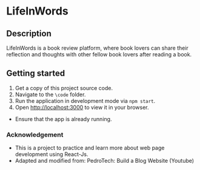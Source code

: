 # LifeInWords

## Description
LifeInWords is a book review platform, where book lovers can share their reflection and thoughts with other fellow book lovers after reading a book. 


## Getting started
1. Get a copy of this project source code. 
2. Navigate to the `\code` folder. 
3. Run the application in development mode via `npm start`.
4. Open [http://localhost:3000](http://localhost:3000) to view it in your browser.
  * Ensure that the app is already running.


### Acknowledgement
* This is a project to practice and learn more about web page development using React-Js. 
* Adapted and modified from: PedroTech: Build a Blog Website (Youtube)